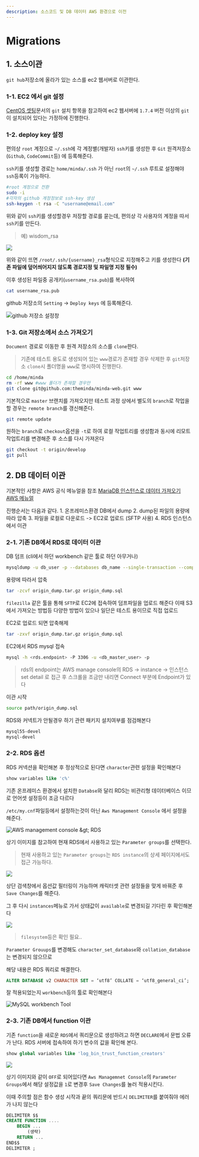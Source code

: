 ```yaml
---
description: 소스코드 및 DB 데이터 AWS 환경으로 이전
---
```


# Migrations

## 1. 소스이관

`git hub`저장소에 올라가 있는 소스를 ec2 웹서버로 이관한다.

### 1-1. EC2 에서 git 설정

[CentOS 셋팅](https://docs.devvisdom.com/environment/aws/os/centos#5-4)문서의 `git` 설치 항목을 참고하여 ec2 웹서버에 `1.7.4` 버전 이상의 `git`이 설치되어 있다는 가정하에 진행한다.

### 1-2. deploy key 설정

편의상 `root` 계정으로 `~/.ssh`에 각 계정별\(개발자\) `ssh`키를 생성한 후 `Git` 원격저장소\(`Github`, `CodeCommit`등\) 에 등록해준다.

`ssh`키를 생성할 경로는 `home/minda/.ssh` 가 아닌 `root`의 `~/.ssh` 루트로 설정해야 `ssh`등록이 가능하다.

```bash
#root 계정으로 전환
sudo -i
#각자의 github 계정정보로 ssh-key 생성
ssh-keygen -t rsa -C "username@email.com"
```

위와 같이 `ssh`키를 생성할경우 저장할 경로를 묻는데, 편의상 각 사용자의 계정을 따서 `ssh`키를 만든다.

> 예\) wisdom\_rsa

![](../../../.gitbook/assets/migrations_1.png)

위와 같이 뜨면 `/root/.ssh/{username}_rsa`형식으로 지정해주고 키를 생성한다 **\(기존 파일에 덮어씌어지지 않도록 경로지정 및 파일명 지정 필수\)**

이후 생성된 파일중 공개키\(`username_rsa.pub`\)를 복사하여

```bash
cat username_rsa.pub
```

github 저장소의 `Setting` -&gt; `Deploy keys` 에 등록해준다.

![github &#xC800;&#xC7A5;&#xC18C; &#xC124;&#xC815;&#xCC3D;](../../../.gitbook/assets/migrations_3.png)

### 1-3. Git 저장소에서 소스 가져오기

`Document` 경로로 이동한 후 원격 저장소의 소스를 `clone`한다.

> 기존에 테스트 용도로 생성되어 있는 `www`경로가 존재할 경우 삭제한 후 `git`저장소 `clone`시 폴더명을 `www`로 명시하여 진행한다.

```bash
cd /home/minda
rm -rf www #www 폴더가 존재할 경우만
git clone git@github.com:theminda/minda-web.git www
```

기본적으로 `master` 브랜치를 가져오지만 테스트 과정 상에서 별도의 `branch`로 작업을 할 경우는 `remote branch`를 갱신해준다.

```bash
git remote update
```

원하는 `branch`로 `checkout`옵션을 `-t`로 하여 로컬 작업트리를 생성함과 동시에 리모트 작업트리를 변경해준 후 소스를 다시 가져온다

```bash
git checkout -t origin/develop
git pull
```

## 2. DB 데이터 이관

기본적인 사항은 AWS 공식 메뉴얼을 참조 [MariaDB 인스턴스로 데이터 가져오기 AWS 메뉴얼](https://docs.aws.amazon.com/ko_kr/AmazonRDS/latest/UserGuide/MariaDB.Procedural.Importing.html)

진행순서는 다음과 같다. 1. 온프레미스환경 DB에서 dump 2. dump된 파일의 용량에 따라 압축 3. 파일을 로컬로 다운로드 -&gt; EC2로 업로드 \(SFTP 사용\) 4. RDS 인스턴스에서 이관

### 2-1. 기존 DB에서 RDS로 데이터 이관

DB 덤프 \(cli에서 하던 workbench 같은 툴로 하던 아무거나\)

```bash
mysqldump -u db_user -p --databases db_name --single-transaction --compress --order-by-primary > origin_dump.sql
```

용량에 따라서 압축

```bash
tar -zcvf origin_dump.tar.gz origin_dump.sql
```

`filezilla` 같은 툴을 통해 `SFTP`로 EC2에 접속하여 덤프파일을 업로드 해준다 이때 S3에서 가져오는 방법등 다양한 방법이 있으나 일단은 테스트 용이므로 직접 업로드

EC2로 업로드 되면 압축해제

```bash
tar -zxvf origin_dump.tar.gz origin_dump.sql
```

EC2에서 RDS mysql 접속

```bash
mysql -h <rds.endpoint> -P 3306 -u <db_master_user> -p
```

> rds의 endpoint는 AWS manage console의 RDS -&gt; instance -&gt; 인스턴스 set detail 로 접근 후 스크롤을 조금만 내리면 Connect 부분에 Endpoint가 있다

이관 시작

```bash
source path/origin_dump.sql
```

RDS와 커넥트가 안될경우 하기 관련 패키지 설치여부를 점검해본다

```bash
mysql55-devel
mysql-devel
```

### 2-2. RDS 옵션

RDS 커넥션을 확인해본 후 정상적으로 된다면 `character`관련 설정을 확인해본다

```sql
show variables like 'c%'
```

기존 온프레미스 환경에서 설치한 `Databse`와 달리 RDS는 비관리형 데이터베이스 이므로 언어셋 설정등이 조금 다르다

`/etc/my.cnf`파일등에서 설정하는것이 아닌 `Aws Management Console` 에서 설정을 해준다.

![AWS management console &amp;gt; RDS](../../../.gitbook/assets/migrations_4.png)

상기 이미지를 참고하여 현재 RDS에서 사용하고 있는 `Parameter groups`를 선택한다.

> 현재 사용하고 있는 `Parameter groups`는 `RDS instance`의 상세 페이지에서도 접근 가능하다.

![](../../../.gitbook/assets/migrations_5.png)

상단 검색창에서 옵션값 필터링이 가능하며 캐릭터셋 관련 설정들을 맞게 바꿔준 후 `Save Changes`를 해준다.

그 후 다시 `instances`메뉴로 가서 상태값이 `available`로 변경되길 기다린 후 확인해본다

![](../../../.gitbook/assets/migrations_6.png)

> `filesystem`등은 확인 필요..

`Parameter Grouups`를 변경해도 `character_set_database`와 `collation_database`는 변경되지 않으므로

해당 내용은 RDS 쿼리로 해결한다.

```sql
ALTER DATABASE v2 CHARACTER SET = ‘utf8’ COLLATE = ‘utf8_general_ci’;
```

잘 적용되었는지 `workbench`등의 툴로 확인해본다

![MySQL workbench Tool](../../../.gitbook/assets/migrations_7.png)

### 2-3. 기존 DB에서 function 이관

기존 `function`을 새로운 `RDS`에서 쿼리문으로 생성하려고 하면 `DECLARE`에서 문법 오류가 난다. RDS 서버에 접속하여 하기 변수의 값을 확인해 본다.

```sql
show global variables like 'log_bin_trust_function_creators'
```

![](../../../.gitbook/assets/migrations_8.png)

상기 이미지와 같이 `OFF`로 되어있다면 `Aws Managemnet Console`의 `Parameter Groups`에서 해당 설정값을 `1`로 변경후 `Save Changes`를 눌러 적용시킨다.

이때 주의할 점은 함수 생성 시작과 끝의 쿼리문에 반드시 `DELIMITER`를 붙여줘야 에러가 나지 않는다

```sql
DELIMITER $$
CREATE FUNCTION ....
    BEGIN ...
        (생략)
    RETURN ...
END$$
DELIMITER ;
```

